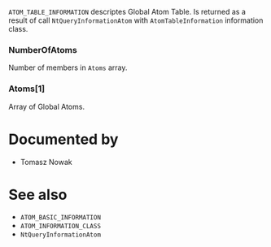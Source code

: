 `ATOM_TABLE_INFORMATION` descriptes Global Atom Table. Is returned as a result of call `NtQueryInformationAtom` with `AtomTableInformation` information class.

### NumberOfAtoms

Number of members in `Atoms` array.

### Atoms[1]

Array of Global Atoms.

# Documented by

* Tomasz Nowak

# See also

* `ATOM_BASIC_INFORMATION`
* `ATOM_INFORMATION_CLASS`
* `NtQueryInformationAtom`
